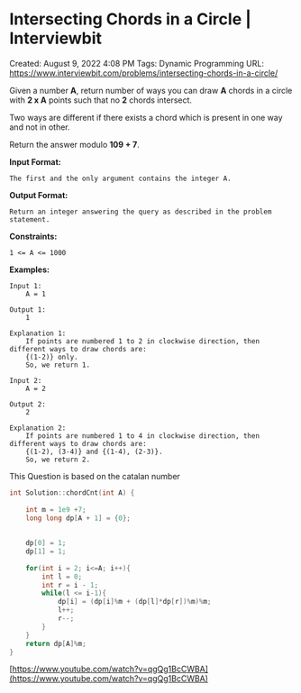 # Intersecting Chords in a Circle | Interviewbit

Created: August 9, 2022 4:08 PM
Tags: Dynamic Programming
URL: https://www.interviewbit.com/problems/intersecting-chords-in-a-circle/

Given a number **A**, return number of ways you can draw **A** chords in a circle with **2 x A** points such that no **2** chords intersect.

Two ways are different if there exists a chord which is present in one way and not in other.

Return the answer modulo **109 + 7**.

**Input Format:**

```
The first and the only argument contains the integer A.

```

**Output Format:**

```
Return an integer answering the query as described in the problem statement.

```

**Constraints:**

```
1 <= A <= 1000

```

**Examples:**

```
Input 1:
    A = 1

Output 1:
    1

Explanation 1:
    If points are numbered 1 to 2 in clockwise direction, then different ways to draw chords are:
    {(1-2)} only.
    So, we return 1.

Input 2:
    A = 2

Output 2:
    2

Explanation 2:
    If points are numbered 1 to 4 in clockwise direction, then different ways to draw chords are:
    {(1-2), (3-4)} and {(1-4), (2-3)}.
    So, we return 2.

```

This Question is based on the catalan number

```cpp
int Solution::chordCnt(int A) {
    
    int m = 1e9 +7;
    long long dp[A + 1] = {0};
    
    
    dp[0] = 1;
    dp[1] = 1;
    
    for(int i = 2; i<=A; i++){
        int l = 0;
        int r = i - 1;
        while(l <= i-1){
            dp[i] = (dp[i]%m + (dp[l]*dp[r])%m)%m;
            l++;
            r--;
        }
    }
    return dp[A]%m;
}
```

[https://www.youtube.com/watch?v=qgQg1BcCWBA](https://www.youtube.com/watch?v=qgQg1BcCWBA)